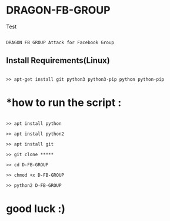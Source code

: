 # DRAGON-FB-GROUP
Test


```

DRAGON FB GROUP Attack for Facebook Group

```

## Install Requirements(Linux)

```

>> apt-get install git python3 python3-pip python python-pip

```

# *how to run the script :  

```

>> apt install python

>> apt install python2

>> apt install git

>> git clone *****

>> cd D-FB-GROUP

>> chmod +x D-FB-GROUP

>> python2 D-FB-GROUP

```

# good luck  :)

